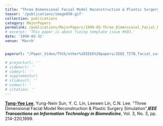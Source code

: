 ```yaml
---
title: "Three Dimensional Facial Model Reconstruction & Plastic Surgery Simulation"
teaser: '/publications/image050.gif'
collection: publications
category: MajorPapers
permalink: /publications/MajorPapers/1999-03-Three_Dimensional_Facial_Model_Reconstruction_Plastic_Surgery_Simulation
# excerpt: 'This paper is about fixing template issue #693.'
date: '1999-03-31'
venue: 'March'


paperurl: "/Paper_Video/TVCG/other%20IEEE%20papers/IEEE_TITB_facial_surgery_1999.pdf"

# projecturl: ''
# videourl: ''
# codeurl: ''
# supplementurl
# slidesurl: ''
# codeurl: '
# citation: ''
---
```


<strong><u>Tong-Yee Lee</u></strong>, Yung-Nein Sun, Y. C. Lin, Leewen Lin, C.N. Lee. "Three Dimensional Facial Model Reconstruction & Plastic Surgery Simulation",<strong><i>IEEE Transactions on Information Technology in Biomedicine</i></strong>, Vol. 3, No. 3, pp. 214-220,1999.

 